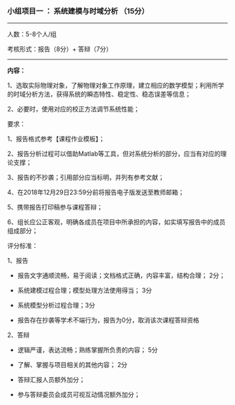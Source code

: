 ### 小组项目一 ： 系统建模与时域分析 （15分）

---

人数：5-8个人/组

考核形式：报告（8分）+ 答辩（7分）

---
**内容：**

1、选取实际物理对象，了解物理对象工作原理，建立相应的数学模型；利用所学的时域分析方法，获得系统的瞬态特性、稳定性、稳态误差等信息；

2、必要时，使用对应的校正方法调节系统性能；

要求：

1、报告格式参考【课程作业模板】；

2、报告分析过程可以借助Matlab等工具，但对系统分析的部分，应当有对应的理论支撑；

3、报告的不抄袭；引用部分应当标明，并列有参考文献；

4、在2018年12月29日23:59分前将报告电子版发送至教师邮箱；

5、携带报告打印稿参与课程答辩；

6、组长应公正客观，明确各成员在项目中所承担的内容，如实填写报告中的成员组成部分；

评分标准：

1、报告

- 报告文字通顺流畅，易于阅读；文档格式正确，内容丰富，结构合理； 2分；

- 系统建模过程合理；模型处理方法使用得当； 3分

- 系统模型分析过程合理；3分

- 报告存在抄袭等学术不端行为，报告为0分，取消该次课程答辩资格


2、答辩

- 逻辑严谨，表达流畅；熟练掌握所负责的内容； 5分

- 了解、掌握与项目相关的其他内容； 2分

- 答辩汇报人员额外加分；

- 参与答辩委员会成员可视互动情况额外加分；
